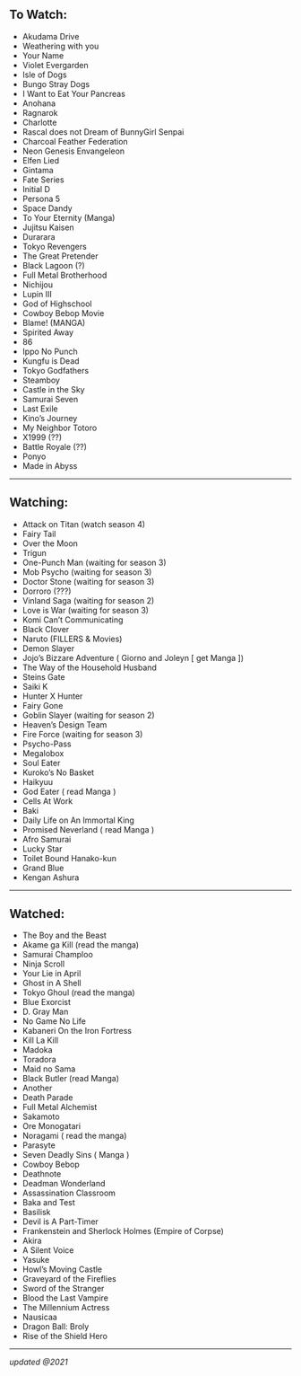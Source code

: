 ## To Watch:

- Akudama Drive
- Weathering with you
- Your Name
- Violet Evergarden
- Isle of Dogs
- Bungo Stray Dogs
- I Want to Eat Your Pancreas
- Anohana
- Ragnarok
- Charlotte
- Rascal does not Dream of BunnyGirl Senpai
- Charcoal Feather Federation
- Neon Genesis Envangeleon
- Elfen Lied
- Gintama
- Fate Series
- Initial D
- Persona 5
- Space Dandy
- To Your Eternity (Manga)
- Jujitsu Kaisen
- Durarara
- Tokyo Revengers
- The Great Pretender
- Black Lagoon (?)
- Full Metal Brotherhood
- Nichijou
- Lupin III
- God of Highschool
- Cowboy Bebop Movie
- Blame! (MANGA)
- Spirited Away
- 86
- Ippo No Punch
- Kungfu is Dead
- Tokyo Godfathers
- Steamboy
- Castle in the Sky
- Samurai Seven
- Last Exile
- Kino’s Journey
- My Neighbor Totoro
- X1999  (??)
- Battle Royale (??)
- Ponyo
- Made in Abyss

---

## Watching:

- Attack on Titan (watch season 4)
- Fairy Tail
- Over the Moon
- Trigun
- One-Punch Man (waiting for season 3)
- Mob Psycho (waiting for season 3)
- Doctor Stone (waiting for season 3)
- Dorroro (???)
- Vinland Saga (waiting for season 2)
- Love is War (waiting for season 3)
- Komi Can’t Communicating
- Black Clover
- Naruto (FILLERS & Movies)
- Demon Slayer
- Jojo’s Bizzare Adventure ( Giorno and Joleyn [ get Manga ])
- The Way of the Household Husband
- Steins Gate
- Saiki K
- Hunter X Hunter
- Fairy Gone
- Goblin Slayer (waiting for season 2)
- Heaven’s Design Team
- Fire Force (waiting for season 3)
- Psycho-Pass
- Megalobox
- Soul Eater
- Kuroko’s No Basket
- Haikyuu
- God Eater ( read Manga )
- Cells At Work
- Baki
- Daily Life on An Immortal King
- Promised Neverland ( read Manga )
- Afro Samurai 
- Lucky Star
- Toilet Bound Hanako-kun
- Grand Blue
- Kengan Ashura

---

## Watched:

- The Boy and the Beast
- Akame ga Kill (read the manga)
- Samurai Champloo
- Ninja Scroll
- Your Lie in April
- Ghost in A Shell
- Tokyo Ghoul (read the manga)
- Blue Exorcist
- D. Gray Man
- No Game No Life
- Kabaneri On the Iron Fortress
- Kill La Kill
- Madoka
- Toradora
- Maid no Sama
- Black Butler (read Manga)
- Another
- Death Parade
- Full Metal Alchemist
- Sakamoto
- Ore Monogatari
- Noragami ( read the manga)
- Parasyte
- Seven Deadly Sins ( Manga )
- Cowboy Bebop
- Deathnote
- Deadman Wonderland
- Assassination Classroom
- Baka and Test
- Basilisk
- Devil is A Part-Timer
- Frankenstein and Sherlock Holmes (Empire of Corpse)
- Akira
- A Silent Voice
- Yasuke
- Howl’s Moving Castle
- Graveyard of the Fireflies
- Sword of the Stranger
- Blood the Last Vampire 
- The Millennium Actress
- Nausicaa
- Dragon Ball: Broly
- Rise of the Shield Hero

---

*updated @2021*